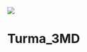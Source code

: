 ![](https://images-cdn.openxcell.com/wp-content/uploads/2024/07/25082439/reactnative-inner.svg)

# Turma_3MD